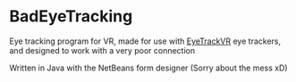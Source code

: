 # BadEyeTracking
Eye tracking program for VR, made for use with [EyeTrackVR](https://github.com/RedHawk989/EyeTrackVR) eye trackers, and designed to work with a very poor connection

Written in Java with the NetBeans form designer (Sorry about the mess xD)
